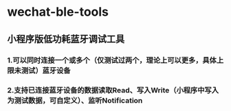 # wechat-ble-tools
## 小程序版低功耗蓝牙调试工具
### 1.可以同时连接一个或多个（仅测试过两个，理论上可以更多，具体上限未测试）蓝牙设备
### 2.支持已连接蓝牙设备的数据读取Read、写入Write（小程序中写入为测试数据，可自定义）、监听Notification
